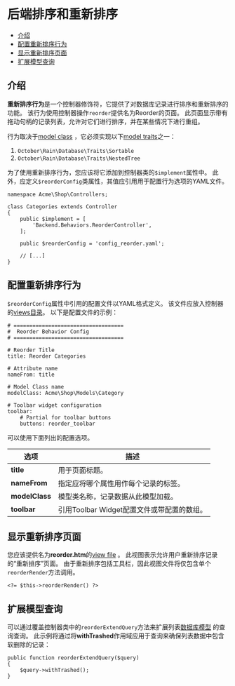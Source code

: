 # 后端排序和重新排序

- [介绍](#introduction)
- [配置重新排序行为](#configuring-reorder)
- [显示重新排序页面](#reorder-display)
- [扩展模型查询](#extend-model-query)

<a name="introduction"></a>
## 介绍

**重新排序行为**是一个控制器修饰符，它提供了对数据库记录进行排序和重新排序的功能。 该行为使用控制器操作`reorder`提供名为Reorder的页面。 此页面显示带有拖动句柄的记录列表，允许对它们进行排序，并在某些情况下进行重组。

行为取决于[model class](../database/model) ，它必须实现以下[model traits](../database/traits)之一：

1. `October\Rain\Database\Traits\Sortable`
1. `October\Rain\Database\Traits\NestedTree`

为了使用重新排序行为，您应该将它添加到控制器类的`$implement`属性中。 此外，应定义`$reorderConfig`类属性，其值应引用用于配置行为选项的YAML文件。

    namespace Acme\Shop\Controllers;

    class Categories extends Controller
    {
        public $implement = [
            'Backend.Behaviors.ReorderController',
        ];

        public $reorderConfig = 'config_reorder.yaml';

        // [...]
    }

<a name="configuring-reorder"></a>
## 配置重新排序行为

`$reorderConfig`属性中引用的配置文件以YAML格式定义。 该文件应放入控制器的[views目录](controllers-views-ajax/#introduction)。 以下是配置文件的示例：

	# ===================================
	#  Reorder Behavior Config
	# ===================================

	# Reorder Title
	title: Reorder Categories

	# Attribute name
	nameFrom: title

	# Model Class name
	modelClass: Acme\Shop\Models\Category

	# Toolbar widget configuration
	toolbar:
	    # Partial for toolbar buttons
	    buttons: reorder_toolbar


可以使用下面列出的配置选项。

选项 | 描述
------------- | -------------
**title** | 用于页面标题。
**nameFrom** | 指定应将哪个属性用作每个记录的标签。
**modelClass** | 模型类名称，记录数据从此模型加载。
**toolbar** | 引用Toolbar Widget配置文件或带配置的数组。

<a name="reorder-display"></a>
## 显示重新排序页面

您应该提供名为**reorder.htm**的[view file](controllers-views-ajax/#introduction) 。 此视图表示允许用户重新排序记录的“重新排序”页面。 由于重新排序包括工具栏，因此视图文件将仅包含单个`reorderRender`方法调用。

    <?= $this->reorderRender() ?>

<a name="extend-model-query"></a>
## 扩展模型查询

可以通过覆盖控制器类中的`reorderExtendQuery`方法来扩展列表[数据库模型](../database/model) 的查询查询。 此示例将通过将**withTrashed**作用域应用于查询来确保列表数据中包含软删除的记录：

	public function reorderExtendQuery($query)
	{
	    $query->withTrashed();
	}
